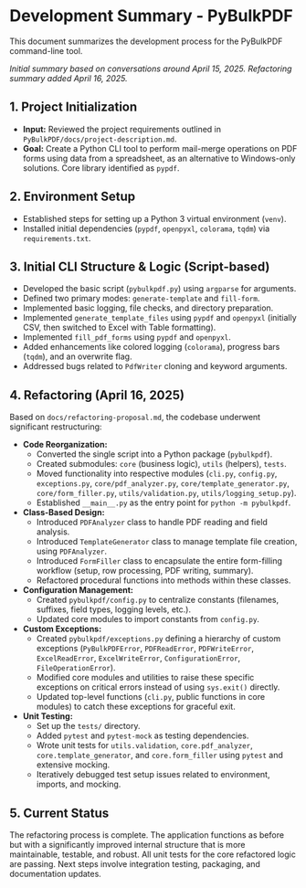 # Development Summary - PyBulkPDF

This document summarizes the development process for the PyBulkPDF command-line tool.

*Initial summary based on conversations around April 15, 2025.*
*Refactoring summary added April 16, 2025.*

## 1. Project Initialization

* **Input:** Reviewed the project requirements outlined in `PyBulkPDF/docs/project-description.md`.
* **Goal:** Create a Python CLI tool to perform mail-merge operations on PDF forms using data from a spreadsheet, as an alternative to Windows-only solutions. Core library identified as `pypdf`.

## 2. Environment Setup

* Established steps for setting up a Python 3 virtual environment (`venv`).
* Installed initial dependencies (`pypdf`, `openpyxl`, `colorama`, `tqdm`) via `requirements.txt`.

## 3. Initial CLI Structure & Logic (Script-based)

* Developed the basic script (`pybulkpdf.py`) using `argparse` for arguments.
* Defined two primary modes: `generate-template` and `fill-form`.
* Implemented basic logging, file checks, and directory preparation.
* Implemented `generate_template_files` using `pypdf` and `openpyxl` (initially CSV, then switched to Excel with Table formatting).
* Implemented `fill_pdf_forms` using `pypdf` and `openpyxl`.
* Added enhancements like colored logging (`colorama`), progress bars (`tqdm`), and an overwrite flag.
* Addressed bugs related to `PdfWriter` cloning and keyword arguments.

## 4. Refactoring (April 16, 2025)

Based on `docs/refactoring-proposal.md`, the codebase underwent significant restructuring:

* **Code Reorganization:**
  * Converted the single script into a Python package (`pybulkpdf`).
  * Created submodules: `core` (business logic), `utils` (helpers), `tests`.
  * Moved functionality into respective modules (`cli.py`, `config.py`, `exceptions.py`, `core/pdf_analyzer.py`, `core/template_generator.py`, `core/form_filler.py`, `utils/validation.py`, `utils/logging_setup.py`).
  * Established `__main__.py` as the entry point for `python -m pybulkpdf`.
* **Class-Based Design:**
  * Introduced `PDFAnalyzer` class to handle PDF reading and field analysis.
  * Introduced `TemplateGenerator` class to manage template file creation, using `PDFAnalyzer`.
  * Introduced `FormFiller` class to encapsulate the entire form-filling workflow (setup, row processing, PDF writing, summary).
  * Refactored procedural functions into methods within these classes.
* **Configuration Management:**
  * Created `pybulkpdf/config.py` to centralize constants (filenames, suffixes, field types, logging levels, etc.).
  * Updated core modules to import constants from `config.py`.
* **Custom Exceptions:**
  * Created `pybulkpdf/exceptions.py` defining a hierarchy of custom exceptions (`PyBulkPDFError`, `PDFReadError`, `PDFWriteError`, `ExcelReadError`, `ExcelWriteError`, `ConfigurationError`, `FileOperationError`).
  * Modified core modules and utilities to raise these specific exceptions on critical errors instead of using `sys.exit()` directly.
  * Updated top-level functions (`cli.py`, public functions in core modules) to catch these exceptions for graceful exit.
* **Unit Testing:**
  * Set up the `tests/` directory.
  * Added `pytest` and `pytest-mock` as testing dependencies.
  * Wrote unit tests for `utils.validation`, `core.pdf_analyzer`, `core.template_generator`, and `core.form_filler` using `pytest` and extensive mocking.
  * Iteratively debugged test setup issues related to environment, imports, and mocking.

## 5. Current Status

The refactoring process is complete. The application functions as before but with a significantly improved internal structure that is more maintainable, testable, and robust. All unit tests for the core refactored logic are passing. Next steps involve integration testing, packaging, and documentation updates.
